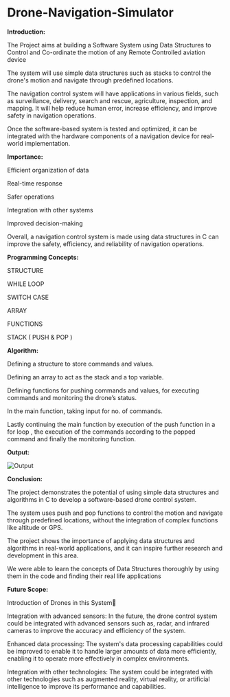 # Drone-Navigation-Simulator

**Introduction:**

The Project aims at building a Software System using Data Structures to Control and Co-ordinate the motion of any Remote Controlled aviation device 

The system will use simple data structures such as stacks to control the drone's motion and navigate through predefined locations.

The navigation control system will have applications in various fields, such as surveillance, delivery, search and rescue, agriculture, inspection, and mapping. It will help reduce human error, increase efficiency, and improve safety in navigation operations.

Once the software-based system is tested and optimized, it can be integrated with the hardware components of a navigation device for real-world implementation.

**Importance:**

Efficient organization of data

Real-time response

Safer operations

Integration with other systems

Improved decision-making

Overall, a navigation control system is made using data structures in C can improve the safety, efficiency, and reliability of navigation operations.

**Programming Concepts:**

STRUCTURE

WHILE LOOP

SWITCH CASE

ARRAY

FUNCTIONS

STACK ( PUSH & POP )

**Algorithm:**

Defining a structure to store commands and values.

Defining an array to act as the stack and a top variable.

Defining functions for pushing commands and values, for executing commands and monitoring the drone’s status.

In the main function, taking input for no. of commands.

Lastly continuing the main function by execution of the push function in a for loop , the execution of the commands according to the popped command and finally the monitoring function.

**Output:**

![Output](https://github.com/user-attachments/assets/ab3a76a8-55fb-4c3e-842a-168e6856c783)

**Conclusion:**

The project demonstrates the potential of using simple data structures and algorithms in C to develop a software-based drone control system.  

The system uses push and pop functions to control the motion and navigate through predefined locations, without the integration of complex functions like altitude or GPS.

The project shows the importance of applying data structures and algorithms in real-world applications, and it can inspire further research and development in this area.

We were able to learn the concepts of Data Structures thoroughly by using them in the code and finding their real life applications

**Future Scope:**

Introduction of Drones in this System

Integration with advanced sensors: In the future, the drone control system could be integrated with advanced sensors such as, radar, and infrared cameras to improve the accuracy and efficiency of the system.

Enhanced data processing: The system's data processing capabilities could be improved to enable it to handle larger amounts of data more efficiently, enabling it to operate more effectively in complex environments. 

Integration with other technologies: The system could be integrated with other technologies such as augmented reality, virtual reality, or artificial intelligence to improve its performance and capabilities.
